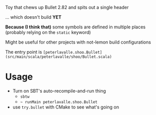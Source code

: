 Toy that chews up Bullet 2.82 and spits out a single header

... which doesn't build **YET**

**Because (I think that)** some symbols are defined in multiple places (probably relying on the `static` keyword)


Might be useful for other projects with not-lemon build configurations

The entry point is `[peterlavalle.shoo.Bullet](src/main/scala/peterlavalle/shoo/Bullet.scala)`


# Usage

* Turn on SBT's auto-recompile-and-run thing
	* `sbtw`
	* `~ runMain peterlavalle.shoo.Bullet`
* use `try.bullet` with CMake to see what's going on

 